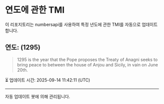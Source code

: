 
# 연도에 관한 TMI

이 리포지토리는 numbersapi를 사용하여 특정 년도에 관한 TMI를 자동으로 업데이트합니다.

## 연도: (1295)
> 1295 is the year that the Pope proposes the Treaty of Anagni seeks to bring peace to between the house of Anjou and Sicily, in vain on June 20th.

⏳ 업데이트 시간: 2025-09-14 11:42:11 (UTC)

---
자동 업데이트 봇에 의해 관리됩니다.
